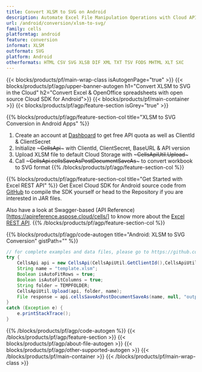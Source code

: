 ```yaml
---
title: Convert XLSM to SVG on Android 
description: Automate Excel File Manipulation Operations with Cloud API & Open Source Android SDK
url: /android/conversion/xlsm-to-svg/
family: cells
platformtag: android
feature: conversion
informat: XLSM
outformat: SVG
platform: Android
otherformats: HTML CSV SVG XLSB DIF XML TXT TSV FODS MHTML XLT SXC 
---
```


{{< blocks/products/pf/main-wrap-class isAutogenPage="true" >}}
{{< blocks/products/pf/agp/upper-banner-autogen h1="Convert XLSM to SVG in the Cloud" h2="Convert Excel & OpenOffice spreadsheets with open source Cloud SDK for Android">}}
{{< blocks/products/pf/main-container >}}
{{< blocks/products/pf/agp/feature-section isGrey="true" >}}

{{% blocks/products/pf/agp/feature-section-col title="XLSM to SVG Conversion in Android Apps" %}}
1. Create an account at <a href="https://dashboard.aspose.cloud/">Dashboard</a> to get free API quota as well as ClientId & ClientSecret
1. Initialize ~~~CellsApi~~~ with ClientId, ClientSecret, BaseURL & API version
1. Upload XLSM file to default Cloud Storage with ~~~CellsApiUtil.Upload~~~
1. Call ~~~CellsApi.cellsSaveAsPostDocumentSaveAs~~~ to convert workbook to SVG format
{{% /blocks/products/pf/agp/feature-section-col %}}

{{% blocks/products/pf/agp/feature-section-col title="Get Started with Excel REST API" %}}
Get Excel Cloud SDK for Android source code from [GitHub](https://github.com/aspose-cells-cloud/aspose-cells-cloud-android) to compile the SDK yourself or head to the Repository if you are interested in JAR files. 

Also have a look at Swagger-based (API Reference)[https://apireference.aspose.cloud/cells/] to know more about the [Excel REST API](https://products.aspose.cloud/cells/curl/).
{{% /blocks/products/pf/agp/feature-section-col %}}

{{% blocks/products/pf/agp/code-autogen title="Android: XLSM to SVG Conversion" gistPath="" %}}
```java
// for complete examples and data files, please go to https://github.com/aspose-cells-cloud/aspose-cells-cloud-android
try {
    CellsApi api = new CellsApi(CellsApiUtil.GetClientId(),CellsApiUtil.GetClientSecret(),CellsApiUtil.GetAPIVersion(),CellsApiUtil.GetBaseUrl());
    String name = "template.xlsm";
    Boolean isAutoFitRows = true;
	Boolean isAutoFitColumns = true;
    String folder = TEMPFOLDER;
    CellsApiUtil.Upload(api, folder, name);
    File response = api.cellsSaveAsPostDocumentSaveAs(name, null, "output.svg", isAutoFitRows, isAutoFitColumns, folder, null);
}
catch (Exception e) {
    e.printStackTrace();
}
```
{{% /blocks/products/pf/agp/code-autogen %}}
{{< /blocks/products/pf/agp/feature-section >}}
{{< blocks/products/pf/agp/about-file-autogen >}}
{{< blocks/products/pf/agp/other-supported-autogen >}}
{{< /blocks/products/pf/main-container >}}
{{< /blocks/products/pf/main-wrap-class >}}